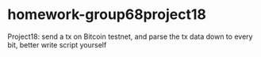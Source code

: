 # homework-group68project18
Project18: send a tx on Bitcoin testnet, and parse the tx data down to every bit, better write script yourself
